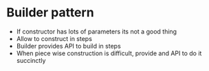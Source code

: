 Builder pattern
===============
- If constructor has lots of parameters its not a good thing
- Allow to construct in steps
- Builder provides API to build in steps
- When piece wise construction is difficult, provide and API to do it succinctly
